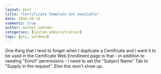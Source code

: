 ```yaml
---
layout: post
title: "Certificate Template not available"
date: 2016-10-18
comments: true
author: michel_zehnder
categories: [system-administration]
tags: [pki, windows]
---
```


One thing that I tend to forget when I duplicate a Certificate and I want it to be used in the Certificate Web Enrollment page is that - in addition to needing "Enroll" permissions - I need to set the "Subject Name" Tab to "Supply in the request". Else this won't show up..